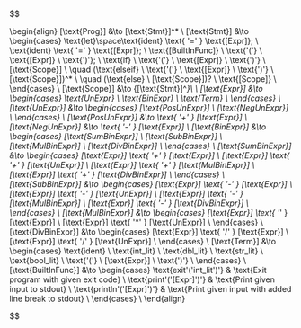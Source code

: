 $$

\begin{align}
    [\text{Prog}] &\to [\text{Stmt}]^* \\
    [\text{Stmt}] &\to
        \begin{cases}
            \text{let}\space\text{ident} \text{ '=' } \text{[Expr]}; \\
            \text{ident} \text{ '=' } \text{[Expr]}; \\
            \text{[BuiltInFunc]} \ \text{'('} \ \text{[Expr]} \ \text{')'}; \\
            \text{if} \ \text{'('} \ \text{[Expr]} \ \text{')'} \ [\text{Scope}] \\
            \quad (\text{elseif} \ \text{'('} \ \text{[Expr]} \ \text{')'} \ [\text{Scope}])^* \\
            \quad (\text{else} \ [\text{Scope}])? \\
            \text{[Scope]} \\
        \end{cases}
    \\
    [\text{Scope}] &\to \{[\text{Stmt}]^*\}\ \\
    [\text{Expr}] &\to
        \begin{cases}
            \text{UnExpr} \\
            \text{BinExpr} \\
            \text{Term} \\
        \end{cases}
    \\
     [\text{UnExpr}] &\to
        \begin{cases}
            [\text{PosUnExpr}] \\
            [\text{NegUnExpr}] \\
        \end{cases}
    \\
    [\text{PosUnExpr}] &\to \text{ '+' } [\text{Expr}] \\
    [\text{NegUnExpr}] &\to \text{ '-' } [\text{Expr}] \\
    [\text{BinExpr}] &\to
        \begin{cases}
            [\text{SumBinExpr}] \\
            [\text{SubBinExpr}] \\
            [\text{MulBinExpr}] \\
            [\text{DivBinExpr}] \\
        \end{cases}
    \\
    [\text{SumBinExpr}] &\to
        \begin{cases}
            [\text{Expr}] \text{ '+' } [\text{Expr}] \\
            [\text{Expr}] \text{ '+' } [\text{UnExpr}] \\
            [\text{Expr}] \text{ '+' } [\text{MulBinExpr}] \\
            [\text{Expr}] \text{ '+' } [\text{DivBinExpr}] \\
        \end{cases}
    \\
    [\text{SubBinExpr}] &\to
        \begin{cases}
            [\text{Expr}] \text{ '-' } [\text{Expr}] \\
            [\text{Expr}] \text{ '-' } [\text{UnExpr}] \\
            [\text{Expr}] \text{ '-' } [\text{MulBinExpr}] \\
            [\text{Expr}] \text{ '-' } [\text{DivBinExpr}] \\
        \end{cases}
    \\
    [\text{MulBinExpr}] &\to
        \begin{cases}
            [\text{Expr}] \text{ '*' } [\text{Expr}] \\
            [\text{Expr}] \text{ '*' } [\text{UnExpr}] \\
        \end{cases}
    \\
    [\text{DivBinExpr}] &\to
        \begin{cases}
            [\text{Expr}] \text{ '/' } [\text{Expr}] \\
            [\text{Expr}] \text{ '/' } [\text{UnExpr}] \\
        \end{cases}
    \\
    [\text{Term}] &\to
        \begin{cases}
            \text{ident} \\
            \text{int\_lit} \\
            \text{dbl\_lit} \\
            \text{str\_lit} \\
            \text{bool\_lit} \\
            \text{'('} \ [\text{Expr}] \ \text{')'} \\
        \end{cases}
    \\
    [\text{BuiltInFunc}] &\to
        \begin{cases}
            \text{exit'('int\_lit')'} & \text{Exit program with given exit code} \\
            \text{print'('[Expr]')'} & \text{Print given input to stdout} \\
            \text{println'('[Expr]')'} & \text{Print given input with added line break to stdout} \\
        \end{cases}
    \\
\end{align}

$$